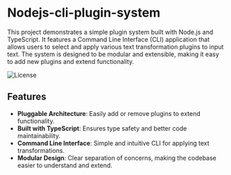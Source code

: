 # Nodejs-cli-plugin-system
This project demonstrates a simple plugin system built with Node.js and TypeScript. It features a Command Line Interface (CLI) application that allows users to select and apply various text transformation plugins to input text. The system is designed to be modular and extensible, making it easy to add new plugins and extend functionality.

![License](https://img.shields.io/badge/license-MIT-green)

## Features

- **Pluggable Architecture**: Easily add or remove plugins to extend functionality.
- **Built with TypeScript**: Ensures type safety and better code maintainability.
- **Command Line Interface**: Simple and intuitive CLI for applying text transformations.
- **Modular Design**: Clear separation of concerns, making the codebase easier to understand and extend.


